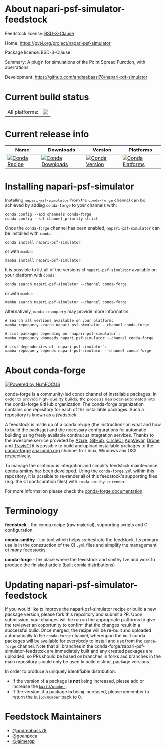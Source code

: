About napari-psf-simulator-feedstock
====================================

Feedstock license: [BSD-3-Clause](https://github.com/conda-forge/napari-psf-simulator-feedstock/blob/main/LICENSE.txt)

Home: https://pypi.org/project/napari-psf-simulator

Package license: BSD-3-Clause

Summary: A plugin for simulations of the Point Spread Function, with aberrations

Development: https://github.com/andreabassi78/napari-psf-simulator

Current build status
====================


<table><tr><td>All platforms:</td>
    <td>
      <a href="https://dev.azure.com/conda-forge/feedstock-builds/_build/latest?definitionId=16631&branchName=main">
        <img src="https://dev.azure.com/conda-forge/feedstock-builds/_apis/build/status/napari-psf-simulator-feedstock?branchName=main">
      </a>
    </td>
  </tr>
</table>

Current release info
====================

| Name | Downloads | Version | Platforms |
| --- | --- | --- | --- |
| [![Conda Recipe](https://img.shields.io/badge/recipe-napari--psf--simulator-green.svg)](https://anaconda.org/conda-forge/napari-psf-simulator) | [![Conda Downloads](https://img.shields.io/conda/dn/conda-forge/napari-psf-simulator.svg)](https://anaconda.org/conda-forge/napari-psf-simulator) | [![Conda Version](https://img.shields.io/conda/vn/conda-forge/napari-psf-simulator.svg)](https://anaconda.org/conda-forge/napari-psf-simulator) | [![Conda Platforms](https://img.shields.io/conda/pn/conda-forge/napari-psf-simulator.svg)](https://anaconda.org/conda-forge/napari-psf-simulator) |

Installing napari-psf-simulator
===============================

Installing `napari-psf-simulator` from the `conda-forge` channel can be achieved by adding `conda-forge` to your channels with:

```
conda config --add channels conda-forge
conda config --set channel_priority strict
```

Once the `conda-forge` channel has been enabled, `napari-psf-simulator` can be installed with `conda`:

```
conda install napari-psf-simulator
```

or with `mamba`:

```
mamba install napari-psf-simulator
```

It is possible to list all of the versions of `napari-psf-simulator` available on your platform with `conda`:

```
conda search napari-psf-simulator --channel conda-forge
```

or with `mamba`:

```
mamba search napari-psf-simulator --channel conda-forge
```

Alternatively, `mamba repoquery` may provide more information:

```
# Search all versions available on your platform:
mamba repoquery search napari-psf-simulator --channel conda-forge

# List packages depending on `napari-psf-simulator`:
mamba repoquery whoneeds napari-psf-simulator --channel conda-forge

# List dependencies of `napari-psf-simulator`:
mamba repoquery depends napari-psf-simulator --channel conda-forge
```


About conda-forge
=================

[![Powered by
NumFOCUS](https://img.shields.io/badge/powered%20by-NumFOCUS-orange.svg?style=flat&colorA=E1523D&colorB=007D8A)](https://numfocus.org)

conda-forge is a community-led conda channel of installable packages.
In order to provide high-quality builds, the process has been automated into the
conda-forge GitHub organization. The conda-forge organization contains one repository
for each of the installable packages. Such a repository is known as a *feedstock*.

A feedstock is made up of a conda recipe (the instructions on what and how to build
the package) and the necessary configurations for automatic building using freely
available continuous integration services. Thanks to the awesome service provided by
[Azure](https://azure.microsoft.com/en-us/services/devops/), [GitHub](https://github.com/),
[CircleCI](https://circleci.com/), [AppVeyor](https://www.appveyor.com/),
[Drone](https://cloud.drone.io/welcome), and [TravisCI](https://travis-ci.com/)
it is possible to build and upload installable packages to the
[conda-forge](https://anaconda.org/conda-forge) [anaconda.org](https://anaconda.org/)
channel for Linux, Windows and OSX respectively.

To manage the continuous integration and simplify feedstock maintenance
[conda-smithy](https://github.com/conda-forge/conda-smithy) has been developed.
Using the ``conda-forge.yml`` within this repository, it is possible to re-render all of
this feedstock's supporting files (e.g. the CI configuration files) with ``conda smithy rerender``.

For more information please check the [conda-forge documentation](https://conda-forge.org/docs/).

Terminology
===========

**feedstock** - the conda recipe (raw material), supporting scripts and CI configuration.

**conda-smithy** - the tool which helps orchestrate the feedstock.
                   Its primary use is in the construction of the CI ``.yml`` files
                   and simplify the management of *many* feedstocks.

**conda-forge** - the place where the feedstock and smithy live and work to
                  produce the finished article (built conda distributions)


Updating napari-psf-simulator-feedstock
=======================================

If you would like to improve the napari-psf-simulator recipe or build a new
package version, please fork this repository and submit a PR. Upon submission,
your changes will be run on the appropriate platforms to give the reviewer an
opportunity to confirm that the changes result in a successful build. Once
merged, the recipe will be re-built and uploaded automatically to the
`conda-forge` channel, whereupon the built conda packages will be available for
everybody to install and use from the `conda-forge` channel.
Note that all branches in the conda-forge/napari-psf-simulator-feedstock are
immediately built and any created packages are uploaded, so PRs should be based
on branches in forks and branches in the main repository should only be used to
build distinct package versions.

In order to produce a uniquely identifiable distribution:
 * If the version of a package **is not** being increased, please add or increase
   the [``build/number``](https://docs.conda.io/projects/conda-build/en/latest/resources/define-metadata.html#build-number-and-string).
 * If the version of a package **is** being increased, please remember to return
   the [``build/number``](https://docs.conda.io/projects/conda-build/en/latest/resources/define-metadata.html#build-number-and-string)
   back to 0.

Feedstock Maintainers
=====================

* [@andreabassi78](https://github.com/andreabassi78/)
* [@goanpeca](https://github.com/goanpeca/)
* [@jaimergp](https://github.com/jaimergp/)

